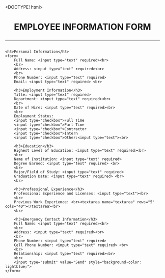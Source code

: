 <DOCTYPE! html>
<html>
<head>
    <style>
        h1 {
        text-align: center;
        }
        </style>
     <title>Employee Information Form</title>
     <h1>EMPLOYEE INFORMATION FORM<hr></h1>
</head>
<body>

    <h3>Personal Information</h3>
    <form>
        Full Name: <input type="text" required><br>
        <br>
        Address: <input type="text" required><br>
        <br>
        Phone Number: <input type="text" required>
        Email: <input type="text" required> <br>

        <h3>Employment Information</h3>
        Title: <input type="text" required>
        Department: <input type="text" required><br>
        <br>
        Date of Hire: <input type="text" required><br>
        <br>
        Employment Status: 
        <input type="checkbox">Full Time
        <input type="checkbox">Part Time
        <input type="checkbox">Contractor
        <input type="checkbox">Intern
        <input type="checkbox">Other:<input type="text"><br>

        <h3>Education</h3>
        Highest Level of Education: <input type="text" required><br>
        <br>
        Name of Institution: <input type="text" required>
        Degree Earned: <input type="text" required> <br>
        <br>
        Major/Field of Study: <input type="text" required>
        Graduation Date: <input type="text" required> <br>
        <br>

        <h3>Professional Experience</h3>
        Professional Experience and Licenses: <input type="text"><br>
        <br>
        Previous Work Experience: <br><textarea name="textarea" rows="5" cols="40"></textarea><br>
        <br>
        
        <h3>Emergency Contact Information</h3>
        Full Name: <input type="text" required><br>
        <br>
        Address: <input type="text" required><br>
        <br>
        Phone Number: <input type="text" required>
        Cell Phone Number: <input type="text" required> <br>
        <br>
        Relationship: <input type="text" required><br>
        <br>
        <input type="submit" value="Send" style="background-color: lightblue;">
    </form>
</body>
</html>
